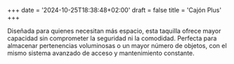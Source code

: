 +++
date = '2024-10-25T18:38:48+02:00'
draft = false
title = 'Cajón Plus'
+++

Diseñada para quienes necesitan más espacio, esta taquilla ofrece mayor capacidad sin comprometer la seguridad ni la comodidad. Perfecta para almacenar pertenencias voluminosas o un mayor número de objetos, con el mismo sistema avanzado de acceso y mantenimiento constante.
